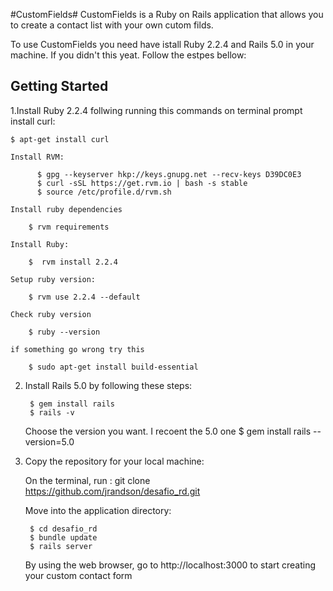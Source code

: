 #CustomFields#
CustomFields is a Ruby on Rails application that allows you to create a contact list with your own cutom filds. 

To use CustomFields you need have istall Ruby 2.2.4 and Rails 5.0 in your machine. If you didn't this yeat. Follow the estpes bellow:

## Getting Started

1.Install Ruby 2.2.4 follwing running this commands on terminal prompt install curl:

	$ apt-get install curl
	
	Install RVM:
	
 		  $ gpg --keyserver hkp://keys.gnupg.net --recv-keys D39DC0E3
	 	  $ curl -sSL https://get.rvm.io | bash -s stable
		  $ source /etc/profile.d/rvm.sh

	Install ruby dependencies
	
		$ rvm requirements
		
	Install Ruby:
		
		$  rvm install 2.2.4

	Setup ruby version:
		
		$ rvm use 2.2.4 --default
		
	Check ruby version
		
		$ ruby --version
		
	if something go wrong try this
	
		$ sudo apt-get install build-essential


2. Install Rails 5.0 by following these  steps:
		  
		$ gem install rails
		$ rails -v
	
	Choose the version you want. I recoent the 5.0 one
	    $ gem install rails --version=5.0



3. Copy the repository for your local machine:

	On the terminal, run : git clone https://github.com/jrandson/desafio_rd.git


	Move into the application directory:
		
		$ cd desafio_rd
		$ bundle update
		$ rails server


	By using the web browser, go to  http://localhost:3000 to start creating your custom contact form
